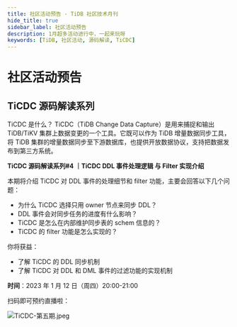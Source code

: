 ```yaml
---
title: 社区活动预告 - TiDB 社区技术月刊
hide_title: true
sidebar_label: 社区活动预告
description: 1月超多活动进行中，一起来玩呀
keywords: [TiDB, 社区活动, 源码解读, TiCDC]
---
```


# 社区活动预告

## TiCDC 源码解读系列

TiCDC 是什么？
TiCDC（TiDB Change Data Capture）是用来捕捉和输出 TiDB/TiKV 集群上数据变更的一个工具。它既可以作为 TiDB 增量数据同步工具，将 TiDB 集群的增量数据同步至下游数据库，也提供开放数据协议，支持把数据发布到第三方系统。

**TiCDC 源码解读系列#4 ｜TiCDC DDL 事件处理逻辑 与 Filter 实现介绍**

本期将介绍 TiCDC 对 DDL 事件的处理细节和 filter 功能，主要会回答以下几个问题：

- 为什么 TiCDC 选择只用 owner 节点来同步 DDL？
- DDL 事件会对同步任务的进度有什么影响？
- TiCDC 是怎么在内部维护同步表的 schem 信息的？
- TiCDC 的 filter 功能是怎么实现的？

你将获益：

- 了解 TiCDC 的 DDL 同步机制
- 了解 TiCDC 对 DDL 和 DML 事件的过滤功能的实现机制

**时间**：2023 年 1 月 12 日（周四）20:00-21:00

扫码即可预约直播啦：

![TiCDC-第五期.jpeg](https://img2.pingcap.com/forms/5/6/56404a69178ecdd97afac2f5ca05f35f742e6eb9.jpeg)

